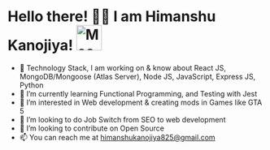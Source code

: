# Hello there! 👋🏻 I am Himanshu Kanojiya! <img src="https://avatars.githubusercontent.com/u/33418139?v=4" alt="Meaow" width="50" />

- 🌱 Technology Stack, I am working on & know about React JS, MongoDB/Mongoose (Atlas Server), Node JS, JavaScript, Express JS, Python
- 🌱 I’m currently learning Functional Programming, and Testing with Jest
- 👀 I’m interested in Web development & creating mods in Games like GTA 5
- 💞️ I’m looking to do Job Switch from SEO to web development
- 💞️ I’m looking to contribute on Open Source
- 📫 You can reach me at himanshukanojiya825@gmail.com




<!---
HimanshuKanojiya/HimanshuKanojiya is a ✨ special ✨ repository because its `README.md` (this file) appears on your GitHub profile.
You can click the Preview link to take a look at your changes.
--->
